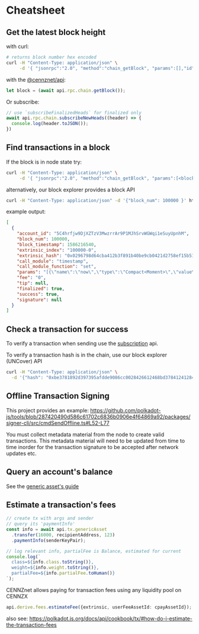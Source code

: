 # Cheatsheet

## Get the latest block height
with curl:
```bash
# returns block number hex encoded
curl -H "Content-Type: application/json" \
     -d '{ "jsonrpc":"2.0", "method":"chain_getBlock", "params":[],"id":1 }' http://example.com:9933 | jq .result.block.header.number
```

with the [@cennznet/api](https://www.npmjs.com/package/@cennznet/api):
```js
let block = (await api.rpc.chain.getBlock());
```

Or subscribe:
```js
// use `subscribeFinalizedHeads` for finalized only
await api.rpc.chain.subscribeNewHeads((header) => {
  console.log(header.toJSON());
})
```

## Find transactions in a block

If the block is in node state try:
```bash
curl -H "Content-Type: application/json" \
     -d '{ "jsonrpc":"2.0", "method":"chain_getBlock", "params":[<block number>],"id":1 }' http://example.com:9933 | jq .result.block.extrinsics
```

alternatively, our block explorer provides a block API
```bash
curl -H "Content-Type: application/json" -d '{"block_num": 100000 }' https://scan-azalea.onfinality.me/api/scan/block | jq .data.extrinsics
```

example output:
```json
[
  {
    "account_id": "5C4hrfjw9DjXZTzV3MwzrrAr9P1MJhSrvWGWqi1eSuyUpnhM",
    "block_num": 100000,
    "block_timestamp": 1586216540,
    "extrinsic_index": "100000-0",
    "extrinsic_hash": "0x0296798d64cba412b3f891b40be9cb0421d2758ef15b5151a7998a4c271702f2",
    "call_module": "timestamp",
    "call_module_function": "set",
    "params": "[{\"name\":\"now\",\"type\":\"Compact<Moment>\",\"value\":1586216540000}]",
    "fee": "0",
    "tip": null,
    "finalized": true,
    "success": true,
    "signature": null
  }
]
```


## Check a transaction for success

To verify a transaction when sending use the [subscription](https://github.com/cennznet/cennznet/wiki/Subscriptions#transaction-subscriptions) api.

To verify a transaction hash is in the chain, use our block explorer (UNCover) API

```bash
curl -H "Content-Type: application/json" \
  -d '{"hash": "0xbe3781892d397395afdde9086cc0028426612468bd37841241284e92facf34ea" }' https://scan-azalea.onfinality.me/api/scan/extrinsic | jq .data.success
```

## Offline Transaction Signing
This project provides an example: https://github.com/polkadot-js/tools/blob/287420490d586c61702c6836b0906e4f64869a92/packages/signer-cli/src/cmdSendOffline.ts#L52-L77

You must collect metadata material from the node to create valid transactions.
This metadata material will need to be updated from time to time inorder for the transaction signature to be accepted after network updates etc.

## Query an account's balance

See the [generic asset's guide](https://github.com/cennznet/cennznet/wiki/Token-Economy#displaying-and-querying-account-balances)

## Estimate a transaction's fees

```typescript
// create tx with args and sender
// query its 'paymentInfo'
const info = await api.tx.genericAsset
  .transfer(16000, recipientAddress, 123)
  .paymentInfo(senderKeyPair);

// log relevant info, partialFee is Balance, estimated for current
console.log(`
  class=${info.class.toString()},
  weight=${info.weight.toString()},
  partialFee=${info.partialFee.toHuman()}
`);
```

CENNZnet allows paying for transaction fees using any liquidity pool on CENNZX
```typescript
api.derive.fees.estimateFee({extrinsic, userFeeAssetId: cpayAssetId});
```

also see: https://polkadot.js.org/docs/api/cookbook/tx/#how-do-i-estimate-the-transaction-fees